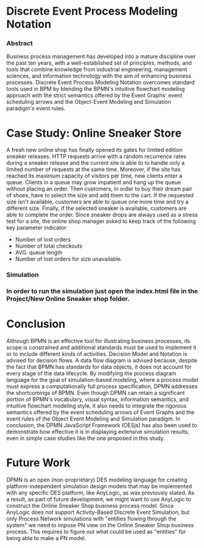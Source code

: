 # Discrete Event Process Modeling Notation

<h3>Abstract</h3>

Business process management has developed into a mature discipline over the past ten years, with a well-established set of principles, methods, and tools that combine knowledge from industrial engineering, management sciences, and information technology with the aim of enhancing business processes. Discrete Event Process Modeling Notation overcomes standard tools used in BPM by blending the BPMN's intuitive flowchart modeling approach with the strict semantics offered by the Event Graphs' event scheduling arrows and the Object-Event Modeling and Simulation paradigm's event rules.

# Case Study: Online Sneaker Store
A fresh new online shop has finally opened its gates for limited edition sneaker releases. HTTP requests arrive with a random recurrence rates during a sneaker release and the current site is able to to handle only a limited number of requests at the same time. Moreover, if the site has reached its maximum capacity of visitors per time, new clients enter a queue. Clients in a queue may grow impatient and hang up the queue without placing an order. Then customers, in order to buy their dream pair of shoes, have to select the size and add them to the cart. If the requested size isn't available, customers are able to queue one more time and try a different size. Finally, if the selected sneaker is available, customers are able to complete the order. Since sneaker drops are always used as a stress test for a site, the online shop manager asked to keep track of the following key parameter indicator:
<ul>
    <li>Number of lost orders</li>
    <li>Number of total checkouts</li>
    <li>AVG. queue length</li>
    <li>Number of lost orders for size unavailable.</li>
</ul>
<h3>Simulation<h3>
In order to run the simulation just open the index.html file in the Project/New Online Sneaker shop folder.

# Conclusion

Although BPMN is an effective tool for illustrating business processes, its scope is constrained and additional standards must be used to implement it or to include different kinds of activities. Decision Model and Notation is advised for decision flows. A data flow diagram is advised because, despite the fact that BPMN has standards for data objects, it does not account for every stage of the data lifecycle.
By modifying the process diagram language for the goal of simulation-based modeling, where a process model must express a computationally full process specification, DPMN addresses the shortcomings of BPMN. Even though DPMN can retain a significant portion of BPMN's vocabulary, visual syntax, information semantics, and intuitive flowchart modeling style, it also needs to integrate the rigorous semantics offered by the event scheduling arrows of Event Graphs and the event rules of the Object Event Modeling and Simulation paradigm.
In conclusion, the DPMN JavaScript Framework (OESjs) has also been used to demonstrate how effective it is in displaying extensive simulation results, even in simple case studies like the one proposed in this study.

# Future Work

DPMN is an open (non-proprietary) DES modeling language for creating platform-independent simulation design models that may be implemented with any specific DES platform, like AnyLogic, as was previously stated. As a result, as part of future development, we might want to use AnyLogic to construct the Online Sneaker Shop business process model.
Since AnyLogic does not support Activity-Based Discrete Event Simulation, but only Process Network simulations with "entities flowing through the system" we need to impose PN view on the Online Sneaker Shop business process. This requires to figure out what could be used as "entities" for being able to make a PN model.